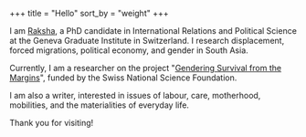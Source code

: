 +++
title = "Hello"
sort_by = "weight"
+++

I am [Raksha](https://www.graduateinstitute.ch/discover-institute/raksha-gopal), a PhD candidate in International Relations and Political Science at the Geneva Graduate Institute in Switzerland. I research displacement, forced migrations, political economy, and gender in South Asia. 

Currently, I am a researcher on the project "[Gendering Survival from the Margins](https://graduateinstitute.ch/research-centres/gender-centre/gendering-survival-margins)", funded by the Swiss National Science Foundation.

I am also a writer, interested in issues of labour, care, motherhood, mobilities, and the materialities of everyday life.

Thank you for visiting!
